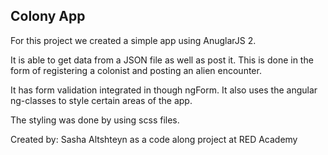 

## Colony App

For this project we created a simple app using AnuglarJS 2.

It is able to get data from a JSON file as well as post it.
This is done in the form of registering a colonist and posting
an alien encounter. 

It has form validation integrated in though ngForm.
It also uses the angular ng-classes to style certain areas
of the app.

The styling was done by using scss files.

Created by: Sasha Altshteyn as a code along project at RED Academy